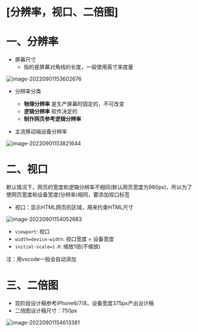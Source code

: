 # [分辨率，视口、二倍图]

# 一、分辨率

- 屏幕尺寸
  - 指的是屏幕对角线的长度，一般使用英寸来度量

![image-20220901153602676](https://pic.lsyfighting.cn/img/image-20220901153602676.png)

- 分辨率分类
  - **物理分辨率** 是生产屏幕时固定的，不可改变
  - **逻辑分辨率** 软件决定的
  - **制作网页参考逻辑分辨率**

- 主流移动端设备分辨率

![image-20220901153821644](https://pic.lsyfighting.cn/img/image-20220901153821644.png)



# 二、视口

默认情况下，网页的宽度和逻辑分辨率不相同(默认网页宽度为980px)，所以为了使网页宽度和设备宽度(分辨率)相同，要添加视口标签

- 视口：显示HTML网页的区域，用来约束HTML尺寸

![image-20220901154052683](https://pic.lsyfighting.cn/img/image-20220901154052683.png)

- `viewport`: 视口
- `width=device-width`: 视口宽度 = 设备宽度
- `initial-scale=1.0`: 缩放1倍(不缩放)

注：用vscode一般会自动添加

# 三、二倍图

- 现阶段设计稿参考iPhone6/7/8，设备宽度375px产出设计稿
- 二倍图设计稿尺寸：750px

![image-20220901154613381](https://pic.lsyfighting.cn/img/image-20220901154613381.png)